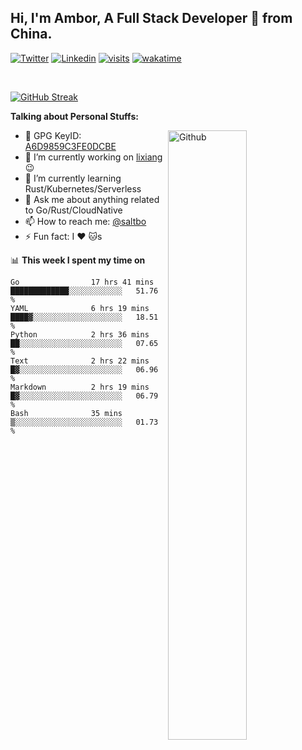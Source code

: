 ## Hi, I'm Ambor, A Full Stack Developer 🚀 from China.

[![Twitter](https://img.shields.io/badge/-saltbo-1ca0f1?style=flat&logo=twitter&logoColor=white)](https://twitter.com/rdsaltbo)
[![Linkedin](https://img.shields.io/badge/-saltbo-blue?style=flat&logo=Linkedin&logoColor=white)](https://www.linkedin.com/in/saltbo/)
[![visits](https://visitor.vercel.app/page/saltbo?color=light-green)](https://github.com/saltbo/)
[![wakatime](https://wakatime.com/badge/user/f82b1c77-faab-48cd-aef5-a12c0aff104b.svg)](https://wakatime.com/@f82b1c77-faab-48cd-aef5-a12c0aff104b)

&nbsp;  

[![GitHub Streak](http://github-readme-streak-stats.herokuapp.com?user=saltbo&hide_border=true&date_format=M%20j%5B%2C%20Y%5D)](https://git.io/streak-stats)

**Talking about Personal Stuffs:**
<!-- Any image aligned to the right. Beware the width  -->
<img width="50%" align="right" alt="Github" src="https://raw.githubusercontent.com/saltbo/saltbo/master/images/git-header.svg" />

- 🤘 GPG KeyID: [A6D9859C3FE0DCBE](https://saltbo.cn/pgp_keys.asc)
- 🔭 I’m currently working on [lixiang](https://www.lixiang.com/) :wink:
- 🌱 I’m currently learning Rust/Kubernetes/Serverless
- 💬 Ask me about anything related to Go/Rust/CloudNative
- 📫 How to reach me: [@saltbo](https://t.me/saltbo)
- ⚡ Fun fact: I :heart: :cat:s


📊 **This week I spent my time on**
<!--START_SECTION:waka-->

```text
Go                17 hrs 41 mins  █████████████░░░░░░░░░░░░   51.76 %
YAML              6 hrs 19 mins   ████▓░░░░░░░░░░░░░░░░░░░░   18.51 %
Python            2 hrs 36 mins   ██░░░░░░░░░░░░░░░░░░░░░░░   07.65 %
Text              2 hrs 22 mins   █▓░░░░░░░░░░░░░░░░░░░░░░░   06.96 %
Markdown          2 hrs 19 mins   █▓░░░░░░░░░░░░░░░░░░░░░░░   06.79 %
Bash              35 mins         ▒░░░░░░░░░░░░░░░░░░░░░░░░   01.73 %
```

<!--END_SECTION:waka-->
